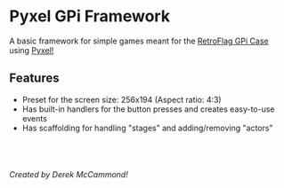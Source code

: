 # Pyxel GPi Framework

A basic framework for simple games meant for the [RetroFlag GPi Case](http://retroflag.com/GPi-CASE.html) using [Pyxel!](https://github.com/kitao/pyxel)

## Features 

* Preset for the screen size: 256x194 (Aspect ratio: 4:3)
* Has built-in handlers for the button presses and creates easy-to-use events
* Has scaffolding for handling "stages" and adding/removing "actors"


<br>
<br>

###### Created by Derek McCammond!